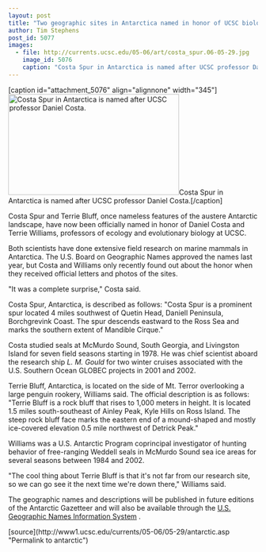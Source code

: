 ```yaml
---
layout: post
title: "Two geographic sites in Antarctica named in honor of UCSC biologists"
author: Tim Stephens
post_id: 5077
images:
  - file: http://currents.ucsc.edu/05-06/art/costa_spur.06-05-29.jpg
    image_id: 5076
    caption: "Costa Spur in Antarctica is named after UCSC professor Daniel Costa."
---
```


[caption id="attachment_5076" align="alignnone" width="345"]<a href="http://localhost/mysite/wp-content/uploads/2006/05/costa_spur.06-05-29.jpg"><img class="size-full wp-image-5076" src="http://localhost/mysite/wp-content/uploads/2006/05/costa_spur.06-05-29.jpg" alt="Costa Spur in Antarctica is named after UCSC professor Daniel Costa." width="345" height="203" /></a>Costa Spur in Antarctica is named after UCSC professor Daniel Costa.[/caption]
<a name="content" id="content"></a>
<p>
  Costa Spur and Terrie Bluff, once nameless features of the austere Antarctic landscape, have now been officially named in honor of Daniel Costa and Terrie Williams, professors of ecology and evolutionary biology at UCSC.
</p>
<p>
  Both scientists have done extensive field research on marine mammals in Antarctica. The U.S. Board on Geographic Names approved the names last year, but Costa and Williams only recently found out about the honor when they received official letters and photos of the sites.
</p>
<p>
  "It was a complete surprise," Costa said.
</p>
<p>
  Costa Spur, Antarctica, is described as follows: "Costa Spur is a prominent spur located 4 miles southwest of Quetin Head, Daniell Peninsula, Borchgrevink Coast. The spur descends eastward to the Ross Sea and marks the southern extent of Mandible Cirque."
</p>
<p>
  Costa studied seals at McMurdo Sound, South Georgia, and Livingston Island for seven field seasons starting in 1978. He was chief scientist aboard the research ship <i>L. M. Gould</i> for two winter cruises associated with the U.S. Southern Ocean GLOBEC projects in 2001 and 2002.
</p>
<p>
  Terrie Bluff, Antarctica, is located on the side of Mt. Terror overlooking a large penguin rookery, Williams said. The official description is as follows: "Terrie Bluff is a rock bluff that rises to 1,000 meters in height. It is located 1.5 miles south-southeast of Ainley Peak, Kyle Hills on Ross Island. The steep rock bluff face marks the eastern end of a mound-shaped and mostly ice-covered elevation 0.5 mile northwest of Detrick Peak."
</p>
<p>
  Williams was a U.S. Antarctic Program coprincipal investigator of hunting behavior of free-ranging Weddell seals in McMurdo Sound sea ice areas for several seasons between 1984 and 2002.
</p>
<p>
  "The cool thing about Terrie Bluff is that it's not far from our research site, so we can go see it the next time we're down there," Williams said.
</p>
<p>
  The geographic names and descriptions will be published in future editions of the Antarctic Gazetteer and will also be available through the <a href="http://geonames.usgs.gov">U.S. Geographic Names Information System</a> .<br>
</p>
[source](http://www1.ucsc.edu/currents/05-06/05-29/antarctic.asp "Permalink to antarctic")
